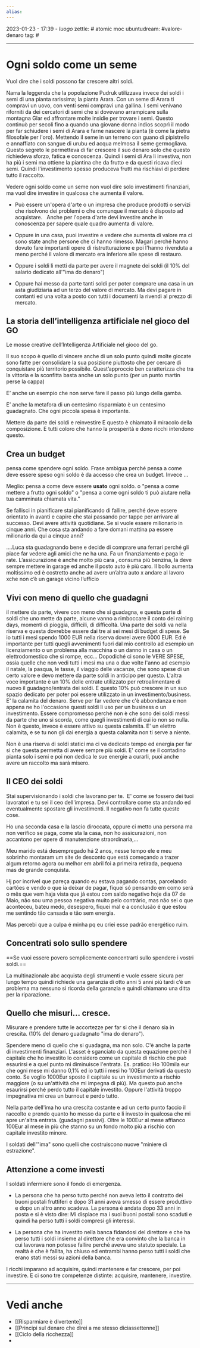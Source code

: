 ```yaml
---
alias: 
---
```

2023-01-23 - 17:39 - *luogo*
zettle: # atomic moc
ubuntudream: #valore-denaro 
tag: #

---
# Ogni soldo come un seme

Vuol dire che i soldi possono far crescere altri soldi. 

Narra la leggenda che la popolazione Pudruk utilizzava invece dei soldi i semi di una pianta rarissima; la pianta Arara. Con un seme di Arara ti compravi un uovo, con venti semi compravi una gallina. I semi venivano riforniti da dei cercatori di semi che si dovevano arrampicare sulla montagna Glar ed affrontare molte insidie per trovare i semi. Questo continuò per secoli fino a quando una giovane donna indios scoprì il modo per far schiudere i semi di Arara e farne nascere la pianta (è come la pietra filosofale per l'oro). Mettendo il seme in un terreno con guano di pipistrello e annaffiato con sangue di urubu ed acqua melmosa il seme germogliava. Questo segreto le permetteva di far crescere il suo denaro solo che questo richiedeva sforzo, fatica e conoscenza. Quindi i semi di Ara li investiva, non ha più i semi ma ottiene la piantina che da frutto e da questi ricava dieci semi. Quindi l'investimento spesso produceva frutti ma rischiavi di perdere tutto il raccolto.


Vedere ogni soldo come un seme non vuol dire solo investimenti finanziari, ma vuol dire investire in qualcosa che aumenta il valore. 

- Può essere un'opera d'arte o un impresa che produce prodotti o servizi che risolvono dei problemi o che comunque il mercato è disposto ad acquistare.  
  Anche per l'opera d'arte devi investire anche in conoscenza per sapere quale quadro aumenta di valore. 

- Oppure in una casa, puoi investire e vedere che aumenta di valore ma ci sono state anche persone che ci hanno rimesso. Magari perché hanno dovuto fare importanti opere di ristrutturazione e poi l'hanno rivenduta a meno perché il valore di mercato era inferiore alle spese di restauro.

- Oppure i soldi li metti da parte per avere il magnete dei soldi (il 10% del salario dedicato all'"ima do denaro")

- Oppure hai messo da parte tanti soldi per poter comprare una casa in un asta giudiziaria ad un terzo del valore di mercato. Ma devi pagare in contanti ed una volta a posto con tutti i documenti la rivendi al prezzo di mercato.



## La storia dell’intelligenza artificiale nel gioco del GO 

Le mosse creative dell’Intelligenza Artificiale nel gioco del go.

Il suo scopo è quello di vincere anche di un solo punto quindi molte giocate sono fatte per consolidare la sua posizione piuttosto che per cercare di conquistare più territorio possibile. Quest’approccio ben caratterizza che tra la vittoria e la sconfitta basta anche un solo punto (per un punto martin perse la cappa)

E’ anche un esempio che non serve fare il passo più lungo della gamba.

E’ anche la metafora di un centesimo risparmiato è un centesimo guadagnato. Che ogni piccola spesa è importante.  

Mettere da parte dei soldi e reinvestire E questo è chiamato il miracolo della composizione. E tutti coloro che hanno la prosperità e dono ricchi intendono questo.

  

## Crea un budget
pensa come spendere ogni soldo. Frase ambigua perché pensa a come deve essere speso ogni soldo è da accesso che crea un budget. Invece …

Meglio: pensa a come deve essere **usato** ogni soldo.
o "pensa a come mettere a frutto ogni soldo"
o "pensa a come ogni soldo ti può aiutare nella tua camminata chiamata vita."


Se fallisci in pianificare stai pianificando di fallire, perché deve essere orientato in avanti e capire che stai passando per tappe per arrivare al successo. Devi avere attività quotidiane. Se si vuole essere milionario in cinque anni. Che cosa sta andando a fare domani mattina pa essere milionario da qui a cinque anni?

….Luca sta guadagnando bene e decide di comprare una ferrari perché gli piace far vedere agli amici che ne ha una. Fa un finanziamento e paga le rate. L’assicurazione è anche molto più cara , consuma più benzina, la deve sempre mettere in garage ed anche il posto auto è più caro. Il bollo aumenta moltissimo ed è costretto anche ad avere un’altra auto x andare al lavoro xche non c’è un garage vicino l’ufficio



## Vivi con meno di quello che guadagni
il mettere da parte, vivere con meno che si guadagna, e questa parte di soldi che uno mette da parte, alcune vanno a rimboccare il conto dei raining days, momenti di pioggia, difficili, di difficoltà. Una parte dei soldi va nella riserva e questa dovrebbe essere dai tre ai sei mesi di budget di spese. Se io tutti i mesi spendo 1000 EUR nella riserva dovrei avere 6000 EUR. Ed è importante per tutti quegli avvenimenti fuori dal mio controllo ad esempio un licenziamento o un problema alla macchina o un danno in casa o un elettrodomestico che si rompe, ecc... Dopodiché ci sono le VERE SPESE, ossia quelle che non vedi tutti i mesi ma una o due volte l'anno ad esempio il natale, la pasqua, le tasse, il viaggio delle vacanze, che sono spese di un certo valore e devo mettere da parte soldi in anticipo per questo. L'altra voce importante è un 10% delle entrate utilizzato per retroalimentare di nuovo il guadagno/entrata dei soldi. E questo 10% può crescere in un suo spazio dedicato per poter poi essere utilizzato in un investimento/business. E' la calamita del denaro. Serve per far vedere che c'è abbondanza e non appena ne ho l'occasione questi soldi li uso per un business o un investimento. Essere compromesso perché non è che sono dei soldi messi da parte che uno si scorda, come quegli investimenti di cui io non so nulla. Non è questo, invece è essere attivo su questa calamita. E' un elettro calamita, e se tu non gli dai energia a questa calamita non ti serve a niente. 

Non è una riserva di soldi statici ma ci va dedicato tempo ed energia per far si che questa permetta di avere sempre più soldi. E' come se il contadino pianta solo i semi e poi non dedica le sue energie a curarli, puoi anche avere un raccolto ma sarà misero. 



## Il CEO dei soldi
Stai supervisionando i soldi che lavorano per te. 
E' come se fossero dei tuoi lavoratori e tu sei il ceo dell'impresa. Devi controllare come sta andando ed eventualmente spostare gli investimenti. Il negativo non fa tutte queste cose. 

Ho una seconda casa e la lascio diroccata, oppure ci metto una persona ma non verifico se paga, come sta la casa, non ho assicurazioni, non accantono per opere di manutenzione straordinaria,...

Meu marido está desempregado há 2 anos, nesse tempo ele e meu sobrinho montaram um site de desconto que está começando a trazer algum retorno agora ou melhor em abril foi a primeira retirada, pequena mas de grande conquista.

Hj por incrível que pareça quando eu estava pagando contas, parcelando cartões e vendo o que ia deixar de pagar, fiquei só pensando em como será o mês que vem haja vista que já estou com saldo negativo hoje dia 07 de Maio, não sou uma pessoa negativa muito pelo contrário, mas não sei o que aconteceu, bateu medo, desespero, fiquei mal e a conclusão é que estou me sentindo tão cansada e tão sem energia.

Mas percebi que a culpa é minha pq eu criei esse padrão energético ruim.



## Concentrati solo sullo spendere
==Se vuoi essere povero semplicemente concentrarti sullo spendere i vostri soldi.==

La multinazionale abc acquista degli strumenti e vuole essere sicura per lungo tempo quindi richiede una garanzia di otto anni 5 anni più tardi c’è un problema ma nessuno si ricorda della garanzia e quindi chiamano una ditta per la riparazione.

  
## Quello che misuri... cresce.
Misurare e prendere tutte le accortezze per far si che il denaro sia in crescita. (10% del denaro guadagnato "ima do denaro").

Spendere meno di quello che si guadagna, ma non solo. C'è anche la parte di investimenti finanziari. L'asset è sganciato da questa equazione perché il capitale che ho investito lo considero come un capitale di rischio che può esaurirsi e a quel punto mi diminuisce l'entrata. Es. pratico: Ho 100mila eur che ogni mese mi danno 0,1% ed io tutti i mesi ho 100Eur derivati da questo conto. Se voglio 1000Eur sposto il capitale su un investimento a rischio maggiore (o su un'attività che mi impegna di più). Ma questo può anche esaurirsi perché perdo tutto il capitale investito. Oppure l'attività troppo impegnativa mi crea un burnout e perdo tutto.

Nella parte dell'ima ho una crescita costante e ad un certo punto faccio il raccolto e prendo quanto ho messo da parte e li investo in qualcosa che mi apre un'altra entrata. (guadagni passivi). Oltre le 100Eur al mese affianco 100Eur al mese in più che stanno su un fondo molto più a rischio con capitale investito minore.

I soldati dell'"ima" sono quelli che costruiscono nuove "miniere di estrazione". 



## Attenzione a come investi

I soldati infermiere sono il fondo di emergenza.

- La persona che ha perso tutto perché non aveva letto il contratto dei buoni postali fruttiferi e dopo 31 anni aveva smesso di essere produttivo e dopo un altro anno scadeva. La persona è andata dopo 33 anni in posta e si è visto dire: Mi dispiace ma i suoi buoni postali sono scaduti e quindi ha perso tutti i soldi compresi gli interessi.

- La persona che ha investito nella banca fidandosi del direttore e che ha perso tutti i soldi insieme al direttore che era convinto che la banca in cui lavorava non potesse fallire perché aveva uno statuto speciale. La realtà è che è fallita, ha chiuso ed entrambi hanno perso tutti i soldi che erano stati messi su azioni della banca.

I ricchi imparano ad acquisire, quindi mantenere e far crescere, per poi investire. E ci sono tre competenze distinte: acquisire, mantenere, investire.



---
# Vedi anche
- [[Risparmiare è divertente]]
- [[Principi sul denaro che direi a me stesso diciassettenne]]
- [[Ciclo della ricchezza]]
- 